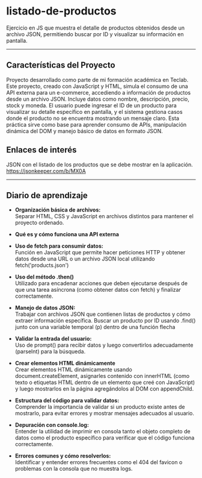 # listado-de-productos
Ejercicio en JS que muestra el detalle de productos obtenidos desde un archivo JSON, permitiendo buscar por ID y visualizar su información en pantalla.

---

## Características del Proyecto
Proyecto desarrollado como parte de mi formación académica en Teclab.
Este proyecto, creado con JavaScript y HTML, simula el consumo de una API externa para un e-commerce, accediendo a información de productos desde un archivo JSON. Incluye datos como nombre, descripción, precio, stock y moneda.
El usuario puede ingresar el ID de un producto para visualizar su detalle específico en pantalla, y el sistema gestiona casos donde el producto no se encuentra mostrando un mensaje claro.
Esta práctica sirve como base para aprender consumo de APIs, manipulación dinámica del DOM y manejo básico de datos en formato JSON.

## Enlaces de interés
JSON con el listado de los productos que se debe mostrar en la aplicación.  
https://jsonkeeper.com/b/MX0A

---

## Diario de aprendizaje

- **Organización básica de archivos:**  
Separar HTML, CSS y JavaScript en archivos distintos para mantener el proyecto ordenado.

- **Qué es y cómo funciona una API externa**

- **Uso de fetch para consumir datos:**  
Función en JavaScript que permite hacer peticiones HTTP y obtener datos desde una URL o un archivo JSON local utilizando fetch('products.json')

- **Uso del método .then()**  
Utilizado para encadenar acciones que deben ejecutarse después de que una tarea asíncrona (como obtener datos con fetch) y finalizar correctamente.

- **Manejo de datos JSON:**  
 Trabajar con archivos JSON que contienen listas de productos y cómo extraer información específica. Buscar un producto por ID usando .find() junto con una variable temporal (p) dentro de una función flecha

- **Validar la entrada del usuario:**  
Uso de prompt() para recibir datos y luego convertirlos adecuadamente (parseInt) para la búsqueda.

- **Crear elementos HTML dinámicamente**  
Crear elementos HTML dinámicamente usando document.createElement, asignarles contenido con innerHTML (como texto o etiquetas HTML dentro de un elemento que creé con JavaScript) y luego mostrarlos en la página agregándolos al DOM con appendChild.

- **Estructura del código para validar datos:**  
Comprender la importancia de validar si un producto existe antes de mostrarlo, para evitar errores y mostrar mensajes adecuados al usuario.

- **Depuración con console.log:**  
Entender la utilidad de imprimir en consola tanto el objeto completo de datos como el producto específico para verificar que el código funciona correctamente.

- **Errores comunes y cómo resolverlos:**  
Identificar y entender errores frecuentes como el 404 del favicon o problemas con la consola que no muestra logs.

